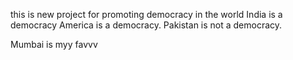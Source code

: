 
this is new project for promoting democracy in the world India is a democracy America is a democracy. Pakistan is not a democracy.

Mumbai is myy favvv


